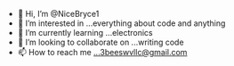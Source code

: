 - 👋 Hi, I’m @NiceBryce1
- 👀 I’m interested in ...everything about code and anything
- 🌱 I’m currently learning ...electronics
- 💞️ I’m looking to collaborate on ...writing code 
- 📫 How to reach me ...3beeswvllc@gmail.com

<!---
NiceBryce1/NiceBryce1 is a ✨ special ✨ repository because its `README.md` (this file) appears on your GitHub profile.
You can click the Preview link to take a look at your changes.
--->
